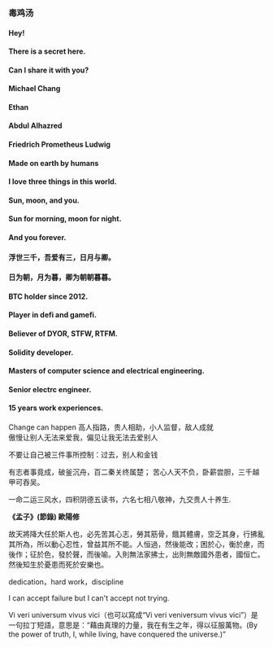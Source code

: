 ### 毒鸡汤

#### Hey!
#### There is a secret here.
#### Can I share it with you?

#### Michael Chang
#### Ethan
#### Abdul Alhazred
#### Friedrich Prometheus Ludwig

#### Made on earth by humans

#### I love three things in this world.
#### Sun, moon, and you.
#### Sun for morning, moon for night.
#### And you forever.

#### 浮世三千，吾爱有三，日月与卿。
#### 日为朝，月为暮，卿为朝朝暮暮。

#### BTC holder since 2012.
#### Player in defi and gamefi.
#### Believer of DYOR, STFW, RTFM.
#### Solidity developer.
#### Masters of computer science and electrical engineering.
#### Senior electrc engineer.
#### 15 years work experiences.

Change can happen
高人指路，贵人相助，小人监督，敌人成就                                     
傲慢让别人无法来爱我，偏见让我无法去爱别人

不要让自己被三件事所控制：过去，别人和金钱

有志者事竟成，破釜沉舟，百二秦关终属楚；
苦心人天不负，卧薪尝胆，三千越甲可吞吴。

一命二运三风水，四积阴德五读书，六名七相八敬神，九交贵人十养生.

**《孟子》(節錄) 歐陽修**

故天將降大任於斯人也，必先苦其心志，勞其筋骨，餓其體膚，空乏其身，行拂亂其所為，所以動心忍性，曾益其所不能。人恒過，然後能改；困於心，衡於慮，而後作；征於色，發於聲，而後喻。入則無法家拂士，出則無敵國外患者，國恒亡。然後知生於憂患而死於安樂也。

dedication，hard work，discipline

I can accept failure but I can't accept not trying.

Vi veri universum vivus vici（也可以寫成“Vi veri veniversum vivus vici”）是一句拉丁短語，意思是：“藉由真理的力量，我在有生之年，得以征服萬物。(By the power of truth, I, while living, have conquered the universe.)”
<!--
**isparkyou-github/isparkyou-github** is a ✨ _special_ ✨ repository because its `README.md` (this file) appears on your GitHub profile.

Here are some ideas to get you started:

- 🔭 I’m currently working on ...
- 🌱 I’m currently learning ...
- 👯 I’m looking to collaborate on ...
- 🤔 I’m looking for help with ...
- 💬 Ask me about ...
- 📫 How to reach me: ...
- 😄 Pronouns: ...
- ⚡ Fun fact: ...
-->
